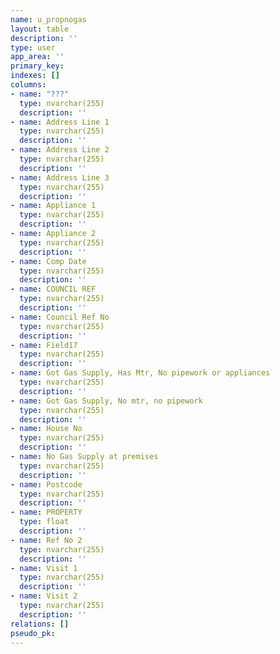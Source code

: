 ```yaml
---
name: u_propnogas
layout: table
description: ''
type: user
app_area: ''
primary_key: 
indexes: []
columns:
- name: "???"
  type: nvarchar(255)
  description: ''
- name: Address Line 1
  type: nvarchar(255)
  description: ''
- name: Address Line 2
  type: nvarchar(255)
  description: ''
- name: Address Line 3
  type: nvarchar(255)
  description: ''
- name: Appliance 1
  type: nvarchar(255)
  description: ''
- name: Appliance 2
  type: nvarchar(255)
  description: ''
- name: Comp Date
  type: nvarchar(255)
  description: ''
- name: COUNCIL REF
  type: nvarchar(255)
  description: ''
- name: Council Ref No
  type: nvarchar(255)
  description: ''
- name: Field17
  type: nvarchar(255)
  description: ''
- name: Got Gas Supply, Has Mtr, No pipework or appliances
  type: nvarchar(255)
  description: ''
- name: Got Gas Supply, No mtr, no pipework
  type: nvarchar(255)
  description: ''
- name: House No
  type: nvarchar(255)
  description: ''
- name: No Gas Supply at premises
  type: nvarchar(255)
  description: ''
- name: Postcode
  type: nvarchar(255)
  description: ''
- name: PROPERTY
  type: float
  description: ''
- name: Ref No 2
  type: nvarchar(255)
  description: ''
- name: Visit 1
  type: nvarchar(255)
  description: ''
- name: Visit 2
  type: nvarchar(255)
  description: ''
relations: []
pseudo_pk: 
---
```


